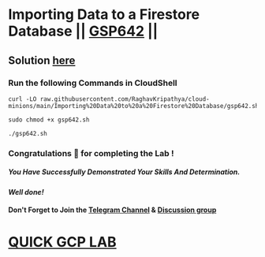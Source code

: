 # Importing Data to a Firestore Database || [GSP642](https://www.cloudskillsboost.google/focuses/8392?parent=catalog) ||

## Solution [here](https://youtu.be/lZ2ISeCnDKU)

### Run the following Commands in CloudShell

```
curl -LO raw.githubusercontent.com/RaghavKripathya/cloud-minions/main/Importing%20Data%20to%20a%20Firestore%20Database/gsp642.sh

sudo chmod +x gsp642.sh

./gsp642.sh
```

### Congratulations 🎉 for completing the Lab !

##### *You Have Successfully Demonstrated Your Skills And Determination.*

#### *Well done!*

#### Don't Forget to Join the [Telegram Channel](https://t.me/quickgcplab) & [Discussion group](https://t.me/quickgcplabchats)

# [QUICK GCP LAB](https://www.youtube.com/@quickgcplab)

